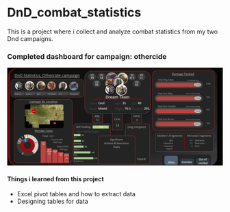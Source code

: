# DnD_combat_statistics
This is a project where i collect and analyze combat statistics from my two Dnd campaigns.

### Completed dashboard for campaign: othercide
![This gif is broken](https://github.com/A-Bratseth/DnD_combat_statistics/blob/main/Dashboard_animated.gif)

#### Things i learned from this project
* Excel pivot tables and how to extract data
* Designing tables for data
